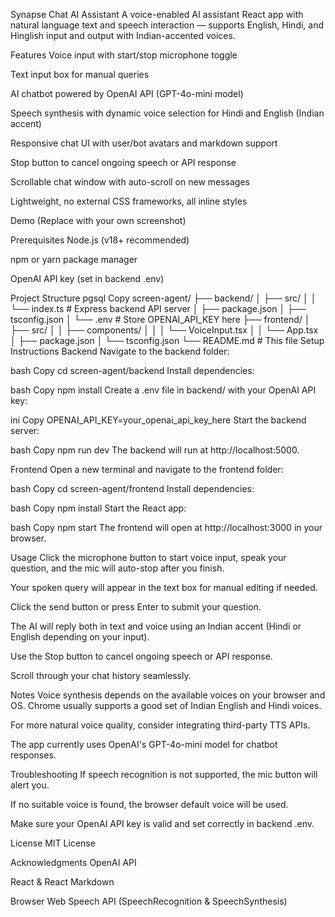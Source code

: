 Synapse Chat AI Assistant
A voice-enabled AI assistant React app with natural language text and speech interaction — supports English, Hindi, and Hinglish input and output with Indian-accented voices.

Features
Voice input with start/stop microphone toggle

Text input box for manual queries

AI chatbot powered by OpenAI API (GPT-4o-mini model)

Speech synthesis with dynamic voice selection for Hindi and English (Indian accent)

Responsive chat UI with user/bot avatars and markdown support

Stop button to cancel ongoing speech or API response

Scrollable chat window with auto-scroll on new messages

Lightweight, no external CSS frameworks, all inline styles

Demo
(Replace with your own screenshot)

Prerequisites
Node.js (v18+ recommended)

npm or yarn package manager

OpenAI API key (set in backend .env)

Project Structure
pgsql
Copy
screen-agent/
├── backend/
│   ├── src/
│   │   └── index.ts           # Express backend API server
│   ├── package.json
│   ├── tsconfig.json
│   └── .env                  # Store OPENAI_API_KEY here
├── frontend/
│   ├── src/
│   │   ├── components/
│   │   │   └── VoiceInput.tsx
│   │   └── App.tsx
│   ├── package.json
│   └── tsconfig.json
└── README.md                 # This file
Setup Instructions
Backend
Navigate to the backend folder:

bash
Copy
cd screen-agent/backend
Install dependencies:

bash
Copy
npm install
Create a .env file in backend/ with your OpenAI API key:

ini
Copy
OPENAI_API_KEY=your_openai_api_key_here
Start the backend server:

bash
Copy
npm run dev
The backend will run at http://localhost:5000.

Frontend
Open a new terminal and navigate to the frontend folder:

bash
Copy
cd screen-agent/frontend
Install dependencies:

bash
Copy
npm install
Start the React app:

bash
Copy
npm start
The frontend will open at http://localhost:3000 in your browser.

Usage
Click the microphone button to start voice input, speak your question, and the mic will auto-stop after you finish.

Your spoken query will appear in the text box for manual editing if needed.

Click the send button or press Enter to submit your question.

The AI will reply both in text and voice using an Indian accent (Hindi or English depending on your input).

Use the Stop button to cancel ongoing speech or API response.

Scroll through your chat history seamlessly.

Notes
Voice synthesis depends on the available voices on your browser and OS. Chrome usually supports a good set of Indian English and Hindi voices.

For more natural voice quality, consider integrating third-party TTS APIs.

The app currently uses OpenAI's GPT-4o-mini model for chatbot responses.

Troubleshooting
If speech recognition is not supported, the mic button will alert you.

If no suitable voice is found, the browser default voice will be used.

Make sure your OpenAI API key is valid and set correctly in backend .env.

License
MIT License

Acknowledgments
OpenAI API

React & React Markdown

Browser Web Speech API (SpeechRecognition & SpeechSynthesis)

